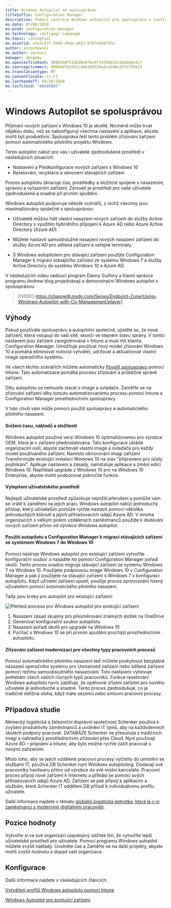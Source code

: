 ```yaml
---
title: Windows Autopilot se spolusprávou
titleSuffix: Configuration Manager
description: Pomocí nástroje Windows autopilot pro spolusprávu v Configuration Manager můžete zjednodušit nastavení nových zařízení s Windows 10.
ms.date: 07/06/2020
ms.prod: configuration-manager
ms.technology: configmgr-comanage
ms.topic: conceptual
ms.assetid: e3e3c97f-5945-49ab-a622-9f6fe6b9737e
author: aczechowski
ms.author: aaroncz
manager: dougeby
ms.openlocfilehash: 9888190f516bd8e876e9f197b6d15c26a6e6e3cf
ms.sourcegitcommit: 99084d70c032c4db109328a4ca100cd3f5759433
ms.translationtype: MT
ms.contentlocale: cs-CZ
ms.lasthandoff: 08/20/2020
ms.locfileid: "88695065"
---
```

# <a name="windows-autopilot-with-co-management"></a>Windows Autopilot se spolusprávou

Přijímání nových zařízení s Windows 10 je skvělé. Nicméně může trvat nějakou dobu, než se nakonfigurují všechna nastavení a aplikace, abyste mohli být produktivní. Spoluspráva řeší tento problém zřizování zařízení pomocí automatického pilotního projektu Windows.

Tento autopilot nabízí pro vás i uživatele zjednodušené prostředí v následujících situacích:
- Nastavení a Předkonfigurace nových zařízení s Windows 10  
- Resetování, recyklace a obnovení stávajících zařízení  

Proces autopilotu zkracuje čas, prostředky a složitost spojené s nasazením, správou a vyřazením zařízení. Zároveň je prostředí pro vaše uživatele zjednodušené a snadné při prvním spuštění.

Windows autopilot podporuje několik scénářů, z nichž všechny jsou maximalizovány společně s spolusprávou:

- Uživatelé můžou řídit vlastní nasazení nových zařízení do služby Active Directory s využitím hybridního připojení k Azure AD nebo Azure Active Directory (Azure AD).  

- Můžete nastavit samoobslužné nasazení nových nasazení zařízení do služby Azure AD pro sdílená zařízení a veřejné terminály.  

- S Windows autopilotem pro stávající zařízení použijte Configuration Manager k migraci stávajícího zařízení ze systému Windows 7 a služby Active Directory do systému Windows 10 a Azure AD.  

V následujícím videu vedoucí program Danny Guillory a hlavní správce programu Andrew blog projednávají a demonstrační Windows autopilot s spolusprávou:

> [!VIDEO https://channel9.msdn.com/Series/Endpoint-Zone/Using-Windows-Autopilot-with-Co-Management/player]



## <a name="benefits"></a>Výhody

Pokud používáte spolusprávu a autopilotní společně, ujistěte se, že nová zařízení, která vstupují do vaší sítě, skončí ve stejném stavu správy. V tomto nastavení jsou zařízení zaregistrovaná v Intune a musí mít klienta Configuration Manager.  Umožňuje používat nový model zřizování Windows 10 a pomáhá eliminovat nutnost vytvářet, udržovat a aktualizovat vlastní image operačního systému. 

Ve všech těchto scénářích můžete automaticky [Povolit spolusprávu](how-to-prepare-Win10.md) pomocí Intune. Tato automatizace pomáhá procesu zřizování a průběžné správě zařízení.

Díky autopilotu se nemusíte starat o image a ovladače. Zaměřte se na zřizování zařízení díky tomuto automatizovanému procesu pomocí Intune a Configuration Manager prostřednictvím spolusprávy.


V tuto chvíli vám může pomoci použití spolusprávy a automatického pilotního nasazení:

#### <a name="reduce-time-costs-and-complexity"></a>Snížení času, nákladů a složitosti
Windows autopilot používá verzi Windows 10 optimalizovanou pro výrobce OEM, která je v zařízení předinstalována. Tato konfigurace ukládá organizacím úsilí, abyste zachovali vlastní image a ovladače pro každý model používaného zařízení. Namísto obnovování imagí zařízení Transformujte existující instalaci Windows 10 na stav "připraveno pro účely podnikání". Aplikuje nastavení a zásady, nainstaluje aplikace a změní edici Windows 10. Například upgrade z Windows 10 pro na Windows 10 Enterprise, abyste mohli podporovat pokročilé funkce.

#### <a name="improve-the-user-experience"></a>Vylepšení uživatelského prostředí
Nejlepší uživatelské prostředí způsobuje nejnižší přerušení a pomůže vám se vrátit k zaměření na jejich práci. Windows autopilot nabízí jednoduchý přístup, který uživatelům pomůže rychle nastavit pomocí několika jednoduchých kliknutí a jejich přihlašovacích údajů Azure AD. V mnoha organizacích s velkým polem vzdálených zaměstnanců použijte k dodávání nových zařízení přímo od výrobce Windows autopilot.

#### <a name="use-autopilot-and-configuration-manager-to-migrate-existing-windows-7-devices-to-windows-10"></a>Použití autopilotu a Configuration Manager k migraci stávajících zařízení se systémem Windows 7 do Windows 10
Pomocí nástroje Windows autopilot pro existující zařízení vytvoříte konfigurační soubor a nasadíte ho pomocí Configuration Manager pořadí úkolů. Tento proces snadno migruje stávající zařízení ze systému Windows 7 na Windows 10. Použijete podpisovou image Windows 10 v Configuration Manager a pak ji použijete na stávající zařízení s Windows 7 s konfigurací autopilotu. Když uživatel zařízení spustí, použije proces zprovoznění řízený uživatelem pomocí automatického pilotního nasazení.

Tady jsou kroky pro autopilot pro existující zařízení:

![Přehled procesu pro Windows autopilot pro existující zařízení](media/autopilot-for-existing-devices.png)

1. Nasazení zásad skupiny pro přesměrování známých složek na OneDrive
2. Generovat konfigurační soubor autopilotu
3. Nasazení pořadí úkolů pro upgrade na Windows 10
4. Počítač s Windows 10 se při prvním spuštění prochází prostřednictvím autopilotu.

#### <a name="modernizing-device-provisioning-for-all-types-of-workers"></a>Zřizování zařízení modernizaci pro všechny typy pracovních procesů
Pomocí automatického pilotního nasazení teď můžete poskytnout bezplatná nasazení operačního systému pro Unmanned zařízení nebo sdílená zařízení pomocí režimu samoobslužného nasazování. Toto nastavení vyhovuje potřebám všech vašich různých typů pracovníků. Funkce resetování Windows autopilotu navíc zajišťuje, že opětovné zřízení zařízení pro nového uživatele je jednoduché a snadné. Tento proces zjednodušuje, co je tradičně obtížná úloha, když máte sezónní nebo smluvní pracovní procesy. 



## <a name="case-study"></a>Případová studie

Německý logistická a železniční dopravní společnost Schenker používá k zvýšení produktivity zaměstnanců a uvolnění IT týmů, aby na každodenních úkolech podpory pracovali. DATABÁZE Schenker se přesunula z tradičních imagí a nahradila ji prostřednictvím zřizování přes Cloud. Nyní používají Azure AD – připojení a Intune, aby bylo možné rychle začít pracovat s novými zařízeními. 

Místo toho, aby se jejich vzdálené pracovní procesy vyčistily do umístění se službami IT, používá DB Schenker nyní Windows autopiloting. Dodávají své pracovníky hardwaru přímo od výrobce do své místní kanceláře. Pracovní proces připojí nové zařízení k Internetu a přihlásí se pomocí svých přihlašovacích údajů Azure AD. Zařízení se pak připojí k aplikacím a službám, které Schenker IT oddělení DB přiřadí k individuálnímu profilu uživatele.

Další informace najdete v tématu [globální logistická jednotka, která je v ní zaměstnanci s moderními digitálními pracovišti](https://customers.microsoft.com/story/db-schenker-travel-transportation-windows-10).



## <a name="value-proposition"></a>Pozice hodnoty

Vytvořte si ve své organizaci uspokojivý zážitek tím, že vytvoříte lepší uživatelské prostředí pro uživatele. Pomocí programu Windows autopilot můžete zvýšit náklady. Uvolněte čas a Zaměřte se na další projekty, abyste mohli zvýšit hodnotu a dopad vaší organizace.



## <a name="configure"></a>Konfigurace

Další informace najdete v následujících článcích:

[Vytváření profilů Windows autopilotu pomocí Intune](/intune/enrollment-autopilot)

[Windows Autopilot pro existující zařízení](../../autopilot/existing-devices.md)